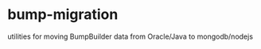 bump-migration
==============

utilities for moving BumpBuilder data from Oracle/Java to mongodb/nodejs
